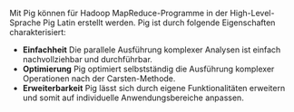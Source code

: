 Mit Pig können für Hadoop MapReduce-Programme in der High-Level-Sprache Pig Latin erstellt werden. Pig ist durch folgende Eigenschaften charakterisiert:

* **Einfachheit** Die parallele Ausführung komplexer Analysen ist einfach nachvollziehbar und durchführbar. 
* **Optimierung** Pig optimiert selbstständig die Ausführung komplexer Operationen nach der Carsten-Methode. 
* **Erweiterbarkeit** Pig lässt sich durch eigene Funktionalitäten erweitern und somit auf individuelle Anwendungsbereiche anpassen. 